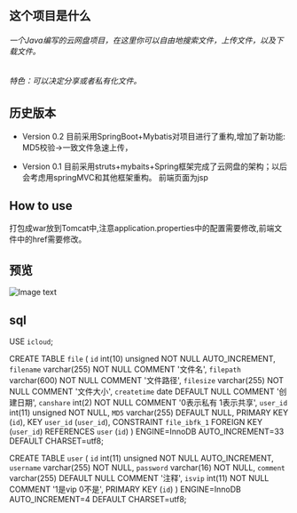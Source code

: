 ## 这个项目是什么

###### 一个Java编写的云网盘项目，在这里你可以自由地搜索文件，上传文件，以及下载文件。
###### 特色：可以决定分享或者私有化文件。


## 历史版本
* Version 0.2
   目前采用SpringBoot+Mybatis对项目进行了重构,增加了新功能:
   MD5校验->一致文件急速上传，


* Version 0.1
   目前采用struts+mybaits+Spring框架完成了云网盘的架构；以后会考虑用springMVC和其他框架重构。
   前端页面为jsp
## How to use
   打包成war放到Tomcat中,注意application.properties中的配置需要修改,前端文件中的href需要修改。
## 预览
 ![Image text](https://github.com/BlackmodeN/iCloudDisk/blob/master/WebRoot/images/index.png)
 
 
## sql


USE `icloud`;


CREATE TABLE `file` (
  `id` int(10) unsigned NOT NULL AUTO_INCREMENT,
  `filename` varchar(255) NOT NULL COMMENT '文件名',
  `filepath` varchar(600) NOT NULL COMMENT '文件路径',
  `filesize` varchar(255) NOT NULL COMMENT '文件大小',
  `createtime` date DEFAULT NULL COMMENT '创建日期',
  `canshare` int(2) NOT NULL COMMENT '0表示私有 1表示共享',
  `user_id` int(11) unsigned NOT NULL,
  `MD5` varchar(255) DEFAULT NULL,
  PRIMARY KEY (`id`),
  KEY `user_id` (`user_id`),
  CONSTRAINT `file_ibfk_1` FOREIGN KEY (`user_id`) REFERENCES `user` (`id`)
) ENGINE=InnoDB AUTO_INCREMENT=33 DEFAULT CHARSET=utf8;


CREATE TABLE `user` (
  `id` int(11) unsigned NOT NULL AUTO_INCREMENT,
  `username` varchar(255) NOT NULL,
  `password` varchar(16) NOT NULL,
  `comment` varchar(255) DEFAULT NULL COMMENT '注释',
  `isvip` int(11) NOT NULL COMMENT '1是vip 0不是',
  PRIMARY KEY (`id`)
) ENGINE=InnoDB AUTO_INCREMENT=4 DEFAULT CHARSET=utf8;


 
 



